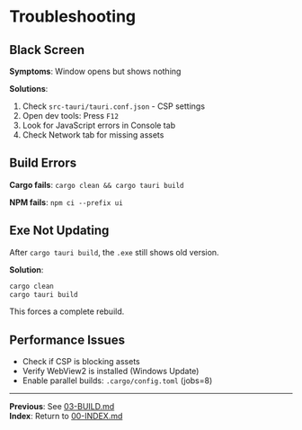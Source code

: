 # Troubleshooting

## Black Screen

**Symptoms**: Window opens but shows nothing

**Solutions**:

1. Check `src-tauri/tauri.conf.json` - CSP settings
2. Open dev tools: Press `F12`
3. Look for JavaScript errors in Console tab
4. Check Network tab for missing assets

## Build Errors

**Cargo fails**: `cargo clean && cargo tauri build`

**NPM fails**: `npm ci --prefix ui`

## Exe Not Updating

After `cargo tauri build`, the `.exe` still shows old version.

**Solution**:

```powershell
cargo clean
cargo tauri build
```

This forces a complete rebuild.

## Performance Issues

- Check if CSP is blocking assets
- Verify WebView2 is installed (Windows Update)
- Enable parallel builds: `.cargo/config.toml` (jobs=8)

---

**Previous**: See [03-BUILD.md](03-BUILD.md)  
**Index**: Return to [00-INDEX.md](00-INDEX.md)
